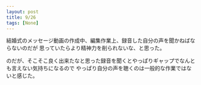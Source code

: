 ```yaml
---
layout: post
title: 9/26
tags: [None]
---
```


結婚式のメッセージ動画の作成中、編集作業上、録音した自分の声を聞かねばならないのだが
思っていたらより精神力を削られないな、と思った。

のだが、そこそこ良く出来たなと思った録音を聞くとやっぱりギャップでなんとも言えない気持ちになるので
やっぱり自分の声を聴くのは一般的な作業ではないと感じた。
